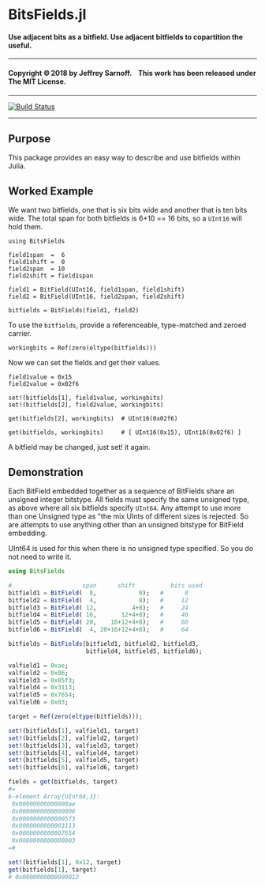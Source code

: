 # BitsFields.jl
#### Use adjacent bits as a bitfield. Use adjacent bitfields to copartition the useful.

----

#### Copyright ©&thinsp;2018 by Jeffrey Sarnoff. &nbsp;&nbsp; This work has been released under The MIT License.

-----

[![Build Status](https://travis-ci.org/JeffreySarnoff/BitsFields.jl.svg?branch=master)](https://travis-ci.org/JeffreySarnoff/BitsFields.jl)


-----

## Purpose

This package provides an easy way to describe and use bitfields within Julia.

## Worked Example

We want two bitfields, one that is six bits wide and another that is ten bits wide.
The total span for both bitfields is 6+10 == 16 bits, so a `UInt16` will hold them.

```
using BitsFields

field1span  =  6
field1shift =  0
field2span  = 10
field2shift = field1span

field1 = BitField(UInt16, field1span, field1shift)
field2 = BitField(UInt16, field2span, field2shift)

bitfields = BitFields(field1, field2)
```
To use the `bitfields`, provide a referenceable, type-matched and zeroed carrier. 
```
workingbits = Ref(zero(eltype(bitfields)))
```
Now we can set the fields and get their values.

```
field1value = 0x15
field2value = 0x02f6

set!(bitfields[1], field1value, workingbits)
set!(bitfields[2], field2value, workingbits)

get(bitfields[2], workingbits)  # UInt16(0x02f6)

get(bitfields, workingbits)     # [ UInt16(0x15), UInt16(0x02f6) ]
```

A bitfield may be changed, just set! it again.


## Demonstration

Each BitField embedded together as a sequence of BitFields share an unsigned integer bitstype.
All fields must specify the same unsigned type, as above where all six bitfields specify `UInt64`.
Any attempt to use more than one Unsigned type as "the mix UInts of different sizes is rejected.
So are attempts to use anything other than an unsigned bitstype for BitField embedding.

UInt64 is used for this when there is no unsigned type specified.  So you do not need to write it.

```julia
using BitsFields

#                    span      shift          bits used
bitfield1 = BitField(  8,            0);   #      8
bitfield2 = BitField(  4,            8);   #     12
bitfield3 = BitField( 12,          4+8);   #     24
bitfield4 = BitField( 16,       12+4+8);   #     40
bitfield5 = BitField( 20,    16+12+4+8);   #     60
bitfield6 = BitField(  4, 20+16+12+4+8);   #     64

bitfields = BitFields(bitfield1, bitfield2, bitfield3,
                      bitfield4, bitfield5, bitfield6);

valfield1 = 0xae;
valfield2 = 0x06;
valfield3 = 0x05f3;
valfield4 = 0x3113;
valfield5 = 0x7654;
valfield6 = 0x03;

target = Ref(zero(eltype(bitfields)));

set!(bitfields[1], valfield1, target)
set!(bitfields[2], valfield2, target)
set!(bitfields[3], valfield3, target)
set!(bitfields[4], valfield4, target)
set!(bitfields[5], valfield5, target)
set!(bitfields[6], valfield6, target)

fields = get(bitfields, target)
#=
6-element Array{UInt64,1}:
 0x00000000000000ae
 0x0000000000000006
 0x00000000000005f3
 0x0000000000003113
 0x0000000000007654
 0x0000000000000003
=#

set!(bitfields[1], 0x12, target)
get(bitfields[1], target)
# 0x0000000000000012

```
